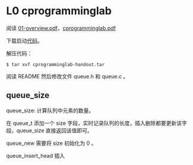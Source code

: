 # L0 cprogramminglab

阅读 [01-overview.pdf](https://www.cs.cmu.edu/~213/lectures/01-overview.pdf)，[cprogramminglab.pdf](https://www.cs.cmu.edu/afs/cs/academic/class/15213-s22/www/labs/cprogramminglab.pdf)

下载启动[代码](https://www.cs.cmu.edu/afs/cs/academic/class/15213-s22/www/labs/cprogramminglab-handout.tar)。

解压代码：

    $ tar xvf cprogramminglab-handout.tar

阅读 README 然后修改文件 queue.h 和 queue.c 。

## queue_size

queue_size: 计算队列中元素的数量。

在 queue_t 添加一个 size 字段，实时记录队列的长度，插入删除都要更新该字段，queue_size 直接返回该值即可。

queue_new 需要将 size 初始化为 0 。

queue_insert_head 插入